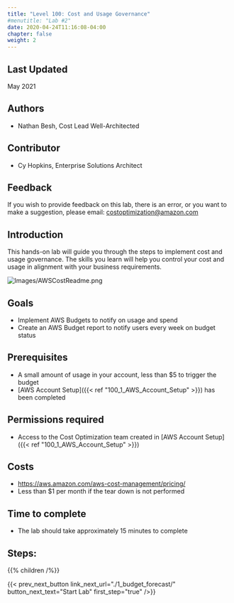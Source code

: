 ```yaml
---
title: "Level 100: Cost and Usage Governance"
#menutitle: "Lab #2"
date: 2020-04-24T11:16:08-04:00
chapter: false
weight: 2
---
```

## Last Updated
May 2021

## Authors
- Nathan Besh, Cost Lead Well-Architected

## Contributor
- Cy Hopkins, Enterprise Solutions Architect

## Feedback
If you wish to provide feedback on this lab, there is an error, or you want to make a suggestion, please email: costoptimization@amazon.com


## Introduction
 This hands-on lab will guide you through the steps to implement cost and usage governance. The skills you learn will help you control your cost and usage in alignment with your business requirements.

![Images/AWSCostReadme.png](/Cost/100_2_Cost_and_Usage_Governance/Images/AWSCostReadme.png?classes=lab_picture_small)

## Goals
- Implement AWS Budgets to notify on usage and spend
- Create an AWS Budget report to notify users every week on budget status

## Prerequisites
- A small amount of usage in your account, less than $5 to trigger the budget
- [AWS Account Setup]({{< ref "100_1_AWS_Account_Setup" >}}) has been completed


## Permissions required
- Access to the Cost Optimization team created in [AWS Account Setup]({{< ref "100_1_AWS_Account_Setup" >}})

## Costs
- https://aws.amazon.com/aws-cost-management/pricing/
- Less than $1 per month if the tear down is not performed

## Time to complete
- The lab should take approximately 15 minutes to complete

## Steps:
{{% children /%}}

{{< prev_next_button link_next_url="./1_budget_forecast/" button_next_text="Start Lab" first_step="true" />}}
